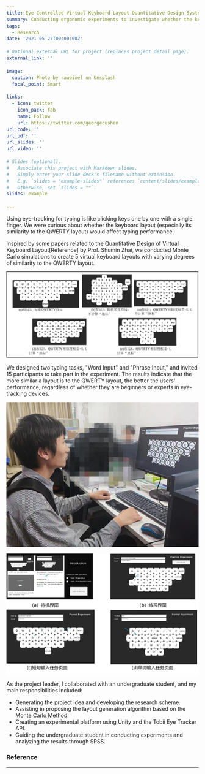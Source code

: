 ```yaml
---
title: Eye-Controlled Virtual Keyboard Layout Quantitative Design System
summary: Conducting ergonomic experiments to investigate whether the keyboard layout (especially its similarity to the QWERTY layout) would affect gaze-typing performance.
tags:
  - Research
date: '2021-05-27T00:00:00Z'

# Optional external URL for project (replaces project detail page).
external_link: ''

image:
  caption: Photo by rawpixel on Unsplash
  focal_point: Smart

links:
  - icon: twitter
    icon_pack: fab
    name: Follow
    url: https://twitter.com/georgecushen
url_code: ''
url_pdf: ''
url_slides: ''
url_video: ''

# Slides (optional).
#   Associate this project with Markdown slides.
#   Simply enter your slide deck's filename without extension.
#   E.g. `slides = "example-slides"` references `content/slides/example-slides.md`.
#   Otherwise, set `slides = ""`.
slides: example

---
```


Using eye-tracking for typing is like clicking keys one by one with a single finger. We were curious about whether the keyboard layout (especially its similarity to the QWERTY layout) would affect typing performance.

Inspired by some papers related to the Quantitative Design of Virtual Keyboard Layout[Reference] by Prof. Shumin Zhai, we conducted Monte Carlo simulations to create 5 virtual keyboard layouts with varying degrees of similarity to the QWERTY layout. 

![image](2.jpg "5 virtual keyboard layouts")

We designed two typing tasks, "Word Input" and "Phrase Input," and invited 15 participants to take part in the experiment. The results indicate that the more similar a layout is to the QWERTY layout, the better the users' performance, regardless of whether they are beginners or experts in eye-tracking devices.

![image](1.jpg "A participant in the experiment")

![image](Show.jpg "The experiment procedure")

As the project leader, I collaborated with an undergraduate student, and my main responsibilities included:
- Generating the project idea and developing the research scheme.
- Assisting in proposing the layout generation algorithm based on the Monte Carlo Method.
- Creating an experimental platform using Unity and the Tobii Eye Tracker API.
- Guiding the undergraduate student in conducting experiments and analyzing the results through SPSS.

### Reference

---

